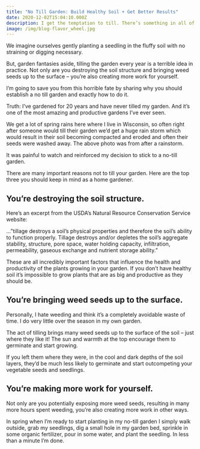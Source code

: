 ```yaml
---
title: "No Till Garden: Build Healthy Soil + Get Better Results"
date: 2020-12-02T15:04:10.000Z
description: I get the temptation to till. There’s something in all of us gardeners that leaps with joy when we see a freshly turned bed. That rich, dark, blank canvas beckons us to come on over and work our vegetable magic.
image: /img/blog-flavor_wheel.jpg
---
```


We imagine ourselves gently planting a seedling in the fluffy soil with no straining or digging necessary.

But, garden fantasies aside, tilling the garden every year is a terrible idea in practice. Not only are you destroying the soil structure and bringing weed seeds up to the surface – you’re also creating more work for yourself.

I’m going to save you from this horrible fate by sharing why you should establish a no till garden and exactly how to do it.

Truth: I’ve gardened for 20 years and have never tilled my garden. And it’s one of the most amazing and productive gardens I’ve ever seen.

We get a lot of spring rains here where I live in Wisconsin, so often right after someone would till their garden we’d get a huge rain storm which would result in their soil becoming compacted and eroded and often their seeds were washed away. The above photo was from after a rainstorm.

It was painful to watch and reinforced my decision to stick to a no-till garden.

There are many important reasons not to till your garden. Here are the top three you should keep in mind as a home gardener.

## You’re destroying the soil structure.

Here’s an excerpt from the USDA’s Natural Resource Conservation Service website:

…”tillage destroys a soil’s physical properties and therefore the soil’s ability to function properly.  Tillage destroys and/or depletes the soil’s aggregate stability, structure, pore space, water holding capacity, infiltration, permeability, gaseous exchange and nutrient storage ability.”

These are all incredibly important factors that influence the health and productivity of the plants growing in your garden. If you don’t have healthy soil it’s impossible to grow plants that are as big and productive as they should be.

## You’re bringing weed seeds up to the surface.
Personally, I hate weeding and think it’s a completely avoidable waste of time. I do very little over the season in my own garden.

The act of tilling brings many weed seeds up to the surface of the soil – just where they like it! The sun and warmth at the top encourage them to germinate and start growing.

If you left them where they were, in the cool and dark depths of the soil layers, they’d be much less likely to germinate and start outcompeting your vegetable seeds and seedlings. 

## You’re making more work for yourself.
Not only are you potentially exposing more weed seeds, resulting in many more hours spent weeding, you’re also creating more work in other ways.

In spring when I’m ready to start planting in my no-till garden I simply walk outside, grab my seedlings, dig a small  hole in my garden bed, sprinkle in some organic fertilizer, pour in some water, and plant the seedling. In less than a minute I’m done.